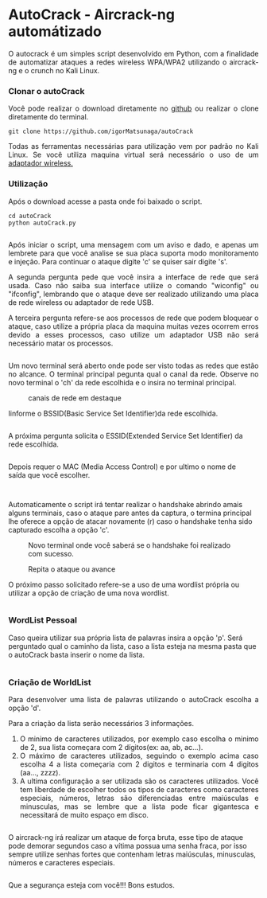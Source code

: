 <h1>AutoCrack - Aircrack-ng automátizado</h1>

<!-- wp:tadv/classic-paragraph -->
<p style="text-align: justify;">O autocrack é um simples script desenvolvido em Python, com a finalidade de automatizar ataques a redes wireless WPA/WPA2 utilizando o aircrack-ng e o crunch no Kali Linux.</p>
<!-- /wp:tadv/classic-paragraph -->

<!-- wp:tadv/classic-paragraph -->
<h3>Clonar o autoCrack</h3>
<p style="text-align: justify;">Você pode realizar o download diretamente no <a href="https://github.com/igorMatsunaga/autoCrack">github</a> ou realizar o clone diretamente do terminal.</p>
<!-- /wp:tadv/classic-paragraph -->

<!-- wp:code -->
<pre class="wp-block-code"><code>git clone https://github.com/igorMatsunaga/autoCrack</code></pre>
<!-- /wp:code -->

<!-- wp:tadv/classic-paragraph -->
<p style="text-align: justify;">Todas as ferramentas necessárias para utilização vem por padrão no Kali Linux. Se você utiliza maquina virtual será necessário o uso de um <a href="https://loja.nsworld.com.br/collections/wi-fi/products/alfa-usb-awus036nh-3070l-ralink-chipset-2000-mw-wireless-n-adaptador-usb-wifi-150-mbps-usb-wifi-placa-de-rede-sem-fio-1-pc-por-conjunto">adaptador wireless.</a></p>
<!-- /wp:tadv/classic-paragraph -->

<!-- wp:tadv/classic-paragraph -->
<h3>Utilização</h3>
<p>Após o download acesse a pasta onde foi baixado o script.&nbsp;</p>
<!-- /wp:tadv/classic-paragraph -->

<!-- wp:code -->
<pre class="wp-block-code"><code>cd autoCrack
python autoCrack.py</code></pre>
<!-- /wp:code -->

<!-- wp:image {"id":3010} -->
<figure class="wp-block-image"><img src="https://nsworld.com.br/wp-content/uploads/2019/06/autocrack1.png" alt="" class="wp-image-3010"/></figure>
<!-- /wp:image -->

<!-- wp:tadv/classic-paragraph -->
<p style="text-align: justify;">Após iniciar o script, uma mensagem com um aviso e dado, e apenas um lembrete para que você analise se sua placa suporta modo monitoramento e injeção. Para continuar o ataque digite 'c' se quiser sair digite 's'.</p>
<!-- /wp:tadv/classic-paragraph -->

<!-- wp:tadv/classic-paragraph -->
<p style="text-align: justify;">A segunda pergunta pede que você insira a interface de rede que será usada. Caso não saiba sua interface utilize o comando "wiconfig" ou "ifconfig", lembrando que o ataque deve ser realizado utilizando uma placa de rede wireless ou adaptador de rede USB.</p>
<!-- /wp:tadv/classic-paragraph -->

<!-- wp:tadv/classic-paragraph -->
<p style="text-align: justify;">A terceira pergunta refere-se aos processos de rede que podem bloquear o ataque, caso utilize a própria placa da maquina muitas vezes ocorrem erros devido a esses processos, caso utilize um adaptador USB não será necessário matar os processos.</p>
<!-- /wp:tadv/classic-paragraph -->

<!-- wp:image {"id":3011} -->
<figure class="wp-block-image"><img src="https://nsworld.com.br/wp-content/uploads/2019/06/autoCrack2.png" alt="" class="wp-image-3011"/></figure>
<!-- /wp:image -->

<!-- wp:tadv/classic-paragraph -->
<p style="text-align: justify;">Um novo terminal será aberto onde pode ser visto todas as redes que estão no alcance. O terminal principal pegunta qual o canal da rede. Observe no novo terminal o 'ch' da rede escolhida e o insira no terminal principal.</p>
<!-- /wp:tadv/classic-paragraph -->

<!-- wp:image {"id":3013} -->
<figure class="wp-block-image"><img src="https://nsworld.com.br/wp-content/uploads/2019/06/autocrack1-1.png" alt="" class="wp-image-3013"/><figcaption> canais de rede em destaque</figcaption></figure>
<!-- /wp:image -->

<!-- wp:tadv/classic-paragraph -->
<p>Iinforme o BSSID<span>(Basic Service Set Identifier)da rede escolhida.</span></p>
<!-- /wp:tadv/classic-paragraph -->

<!-- wp:image {"id":3014} -->
<figure class="wp-block-image"><img src="https://nsworld.com.br/wp-content/uploads/2019/06/bssid.png" alt="" class="wp-image-3014"/></figure>
<!-- /wp:image -->

<!-- wp:tadv/classic-paragraph -->
<p>A próxima pergunta solicita o ESSID<span>(Extended Service Set Identifier) da rede escolhida.</span></p>
<!-- /wp:tadv/classic-paragraph -->

<!-- wp:image {"id":3015} -->
<figure class="wp-block-image"><img src="https://nsworld.com.br/wp-content/uploads/2019/06/essid.png" alt="" class="wp-image-3015"/></figure>
<!-- /wp:image -->

<!-- wp:tadv/classic-paragraph -->
<p><span> Depois requer o MAC (Media Access Control) e por ultimo o nome de saída que você escolher.</span></p>
<!-- /wp:tadv/classic-paragraph -->

<!-- wp:image {"id":3016} -->
<figure class="wp-block-image"><img src="https://nsworld.com.br/wp-content/uploads/2019/06/mac.png" alt="" class="wp-image-3016"/></figure>
<!-- /wp:image -->

<!-- wp:image {"id":3021} -->
<figure class="wp-block-image"><img src="https://nsworld.com.br/wp-content/uploads/2019/06/mats.png" alt="" class="wp-image-3021"/></figure>
<!-- /wp:image -->

<!-- wp:tadv/classic-paragraph -->
<p>Automaticamente o script irá tentar realizar o handshake abrindo amais alguns terminais, caso o ataque pare antes da captura, o termina principal lhe oferece a opção de atacar novamente (r) caso o handshake tenha sido capturado escolha a opção 'c'.</p>
<!-- /wp:tadv/classic-paragraph -->

<!-- wp:image {"id":3017} -->
<figure class="wp-block-image"><img src="https://nsworld.com.br/wp-content/uploads/2019/06/hand.png" alt="" class="wp-image-3017"/><figcaption>Novo terminal onde você saberá se o handshake foi realizado com sucesso.</figcaption></figure>
<!-- /wp:image -->

<!-- wp:image {"id":3018} -->
<figure class="wp-block-image"><img src="https://nsworld.com.br/wp-content/uploads/2019/06/hacap.png" alt="" class="wp-image-3018"/><figcaption>Repita o ataque ou avance</figcaption></figure>
<!-- /wp:image -->

<!-- wp:tadv/classic-paragraph -->
<p>O próximo passo solicitado refere-se a uso de uma wordlist própria ou utilizar a opção de criação de uma nova wordlist.</p>
<!-- /wp:tadv/classic-paragraph -->

<!-- wp:image {"id":3019} -->
<figure class="wp-block-image"><img src="https://nsworld.com.br/wp-content/uploads/2019/06/list.png" alt="" class="wp-image-3019"/></figure>
<!-- /wp:image -->

<!-- wp:tadv/classic-paragraph -->
<h3>WordList Pessoal</h3>
<p>Caso queira utilizar sua própria lista de palavras insira a opção 'p'. Será perguntado qual o caminho da lista, caso a lista esteja na mesma pasta que o autoCrack basta inserir o nome da lista.</p>
<!-- /wp:tadv/classic-paragraph -->

<!-- wp:image {"id":3020} -->
<figure class="wp-block-image"><img src="https://nsworld.com.br/wp-content/uploads/2019/06/lista.png" alt="" class="wp-image-3020"/></figure>
<!-- /wp:image -->

<!-- wp:tadv/classic-paragraph -->
<h3>Criação de WorldList </h3>
<p style="text-align: justify;">Para desenvolver uma lista de palavras utilizando o autoCrack escolha a opção 'd'.</p>
<p style="text-align: justify;">Para a criação da lista serão necessários 3 informações.</p>
<ol>
<li style="text-align: justify;">O minimo de caracteres utilizados, por exemplo caso escolha o minimo de 2, sua lista começara com 2 dígitos(ex: aa, ab, ac...).</li>
<li style="text-align: justify;">O máximo de caracteres utilizados, seguindo o exemplo acima caso escolha 4 a lista começaria com 2 digitos e terminaria com 4 digitos (aa..., zzzz).</li>
<li style="text-align: justify;">A ultima configuração a ser utilizada são os caracteres utilizados. Você tem liberdade de escolher todos os tipos de caracteres como caracteres especiais, números, letras são diferenciadas entre maiúsculas e minusculas, mas se lembre que a lista pode ficar gigantesca e necessitará de muito espaço em disco.</li>
</ol>
<!-- /wp:tadv/classic-paragraph -->

<!-- wp:image {"id":3022} -->
<figure class="wp-block-image"><img src="https://nsworld.com.br/wp-content/uploads/2019/06/cruch.png" alt="" class="wp-image-3022"/></figure>
<!-- /wp:image -->

<!-- wp:paragraph -->
<p>O aircrack-ng irá realizar um ataque de força bruta, esse tipo de ataque pode demorar segundos caso a vítima possua uma senha fraca, por isso sempre utilize senhas fortes que contenham letras maiúsculas, minusculas, números e caracteres especiais.</p>
<!-- /wp:paragraph -->

<!-- wp:image {"id":3023} -->
<figure class="wp-block-image"><img src="https://nsworld.com.br/wp-content/uploads/2019/06/crack.png" alt="" class="wp-image-3023"/></figure>
<!-- /wp:image -->

<!-- wp:tadv/classic-paragraph -->
<p>Que a segurança esteja com você!!! Bons estudos.</p>
<!-- /wp:tadv/classic-paragraph -->
